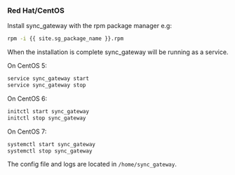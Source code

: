 ### Red Hat/CentOS

Install sync_gateway with the rpm package manager e.g:

```bash
rpm -i {{ site.sg_package_name }}.rpm
```

When the installation is complete sync_gateway will be running as a service.

On CentOS 5:

```bash
service sync_gateway start
service sync_gateway stop
```

On CentOS 6:

```bash
initctl start sync_gateway
initctl stop sync_gateway
```

On CentOS 7:

```bash
systemctl start sync_gateway
systemctl stop sync_gateway
```

The config file and logs are located in `/home/sync_gateway`.